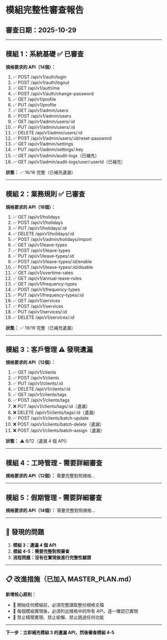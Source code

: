 # 模組完整性審查報告

## 審查日期：2025-10-29

---

## 模組 1：系統基礎 ✅ 已審查

**規格要求的 API（14個）：**
1. ✅ POST /api/v1/auth/login
2. ✅ POST /api/v1/auth/logout
3. ✅ GET /api/v1/auth/me
4. ✅ POST /api/v1/auth/change-password
5. ✅ GET /api/v1/profile
6. ✅ PUT /api/v1/profile
7. ✅ GET /api/v1/admin/users
8. ✅ POST /api/v1/admin/users
9. ✅ GET /api/v1/admin/users/:id
10. ✅ PUT /api/v1/admin/users/:id
11. ✅ DELETE /api/v1/admin/users/:id
12. ✅ POST /api/v1/admin/users/:id/reset-password
13. ✅ GET /api/v1/admin/settings
14. ✅ PUT /api/v1/admin/settings/:key
15. ✅ GET /api/v1/admin/audit-logs（已補充）
16. ✅ GET /api/v1/admin/audit-logs/user/:userId（已補充）

**狀態：** ✅ 16/16 完整（已補充遺漏）

---

## 模組 2：業務規則 ✅ 已審查

**規格要求的 API（18個）：**
1. ✅ GET /api/v1/holidays
2. ✅ POST /api/v1/holidays
3. ✅ PUT /api/v1/holidays/:id
4. ✅ DELETE /api/v1/holidays/:id
5. ✅ POST /api/v1/admin/holidays/import
6. ✅ GET /api/v1/leave-types
7. ✅ POST /api/v1/leave-types
8. ✅ PUT /api/v1/leave-types/:id
9. ✅ POST /api/v1/leave-types/:id/enable
10. ✅ POST /api/v1/leave-types/:id/disable
11. ✅ GET /api/v1/overtime-rates
12. ✅ GET /api/v1/annual-leave-rules
13. ✅ GET /api/v1/frequency-types
14. ✅ POST /api/v1/frequency-types
15. ✅ PUT /api/v1/frequency-types/:id
16. ✅ GET /api/v1/services
17. ✅ POST /api/v1/services
18. ✅ PUT /api/v1/services/:id
19. ✅ DELETE /api/v1/services/:id

**狀態：** ✅ 19/19 完整（已補充遺漏）

---

## 模組 3：客戶管理 ⚠️ 發現遺漏

**規格要求的 API（12個）：**
1. ✅ GET /api/v1/clients
2. ✅ POST /api/v1/clients
3. ✅ PUT /api/v1/clients/:id
4. ✅ DELETE /api/v1/clients/:id
5. ✅ GET /api/v1/clients/tags
6. ✅ POST /api/v1/clients/tags
7. ❌ PUT /api/v1/clients/tags/:id（遺漏）
8. ❌ DELETE /api/v1/clients/tags/:id（遺漏）
9. ✅ POST /api/v1/clients/batch-update
10. ❌ POST /api/v1/clients/batch-delete（遺漏）
11. ❌ POST /api/v1/clients/batch-assign（遺漏）

**狀態：** ⚠️ 8/12（遺漏 4 個 API）

---

## 模組 4：工時管理 - 需要詳細審查

**規格要求的 API（12個）：**
需要完整對照規格...

---

## 模組 5：假期管理 - 需要詳細審查

**規格要求的 API（14個）：**
需要完整對照規格...

---

## 🚨 發現的問題

1. **模組 3：遺漏 4 個 API**
2. **模組 4-5：需要完整對照審查**
3. **流程問題：沒有在實現後進行完整性驗證**

---

## 📋 改進措施（已加入 MASTER_PLAN.md）

**新增核心原則：**
- 🔴 開始任何模組前，必須完整讀取整份規格文檔
- 🔴 每個模組實現後，必須列出規格中的所有 API，逐一確認已實現
- 🔴 禁止精簡實現、禁止偷懶、禁止跳過任何功能

---

**下一步：立即補充模組 3 的遺漏 API，然後審查模組 4-5**

